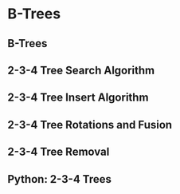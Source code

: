 # B-Trees

## B-Trees

## 2-3-4 Tree Search Algorithm

## 2-3-4 Tree Insert Algorithm

## 2-3-4 Tree Rotations and Fusion

## 2-3-4 Tree Removal

## Python: 2-3-4 Trees